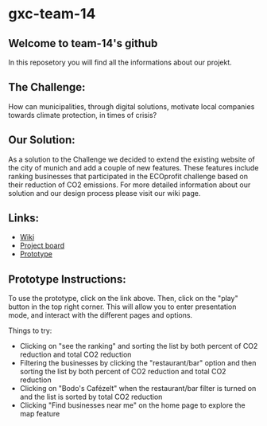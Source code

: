 # gxc-team-14
## Welcome to team-14's github

In this reposetory you will find all the informations about our projekt.

## The Challenge:
How can municipalities, through digital solutions, motivate local companies towards climate protection, in times of crisis?

## Our Solution:
As a solution to the Challenge we decided to extend the existing website of the city of munich and add a couple of new features. These features include ranking businesses that participated in the ECOprofit challenge based on their reduction of CO2 emissions.
For more detailed information about our solution and our design process please visit our wiki page.


## Links:

 - [Wiki](https://github.com/gxc-international-innovation-challenge/gxc-team-14/wiki)
 - [Project board](https://github.com/gxc-international-innovation-challenge/gxc-team-14/projects/2)
 - [Prototype](https://www.figma.com/file/AFYO4BxsyWpzYN91IBWSIz/GXC-Colors?node-id=0%3A1)

## Prototype Instructions:

To use the prototype, click on the link above. Then, click on the "play" button in the top right corner. This will allow you to enter presentation mode, and interact with the different pages and options.

Things to try: 
- Clicking on "see the ranking" and sorting the list by both percent of CO2 reduction and total CO2 reduction
- Filtering the businesses by clicking the "restaurant/bar" option and then sorting the list by both percent of CO2 reduction and total CO2 reduction
- Clicking on "Bodo's Cafézelt" when the restaurant/bar filter is turned on and the list is sorted by total CO2 reduction
- Clicking "Find businesses near me" on the home page to explore the map feature

